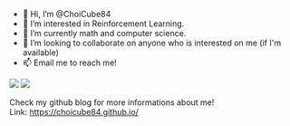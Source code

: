 - 👋 Hi, I’m @ChoiCube84
- 👀 I’m interested in Reinforcement Learning.
- 🌱 I’m currently math and computer science.
- 💞️ I’m looking to collaborate on anyone who is interested on me (if I'm available)
- 📫 Email me to reach me!

<img src="http://mazassumnida.wtf/api/v2/generate_badge?boj=jwchoi84"/> <img src="http://mazandi.herokuapp.com/api?handle=jwchoi84&theme=warm"/>

Check my github blog for more informations about me!  
Link: <https://choicube84.github.io/>

<!---
ChoiCube84/ChoiCube84 is a ✨ special ✨ repository because its `README.md` (this file) appears on your GitHub profile.
You can click the Preview link to take a look at your changes.
--->
